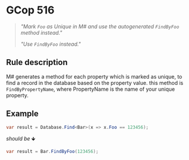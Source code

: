 ﻿# GCop 516

> *"Mark `Foo` as Unique in M# and use the autogenerated `FindByFoo` method instead."*
> 
> *"Use `FindByFoo` instead."*

## Rule description

M# generates a method for each property which is marked as unique, to find a record in the database based on the property value. this method is `FindByPropertyName`, where PropertyName is the name of your unique property.

## Example

```csharp
var result = Database.Find<Bar>(x => x.Foo == 123456);
```

*should be* 🡻

```csharp
var result = Bar.FindByFoo(123456);
```